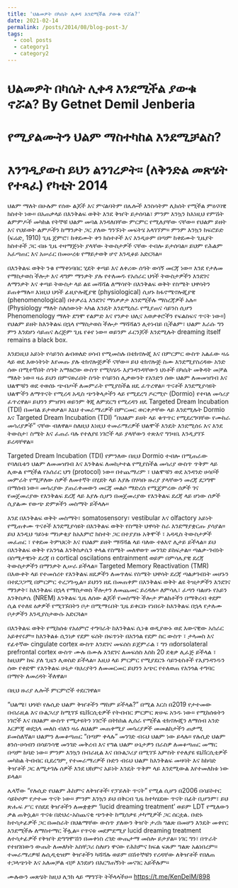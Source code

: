 ```yaml
---
title: 'ህልመዎት በካሴት ሊቀዳ እንደሚችል ያውቁ ኖሯል?'
date: 2021-02-14
permalink: /posts/2014/08/blog-post-3/
tags:
  - cool posts
  - category1
  - category2
---
```


ህልመዎት በካሴት ሊቀዳ እንደሚችል ያውቁ ኖሯል? By Getnet Demil Jenberia
======

የሚያልሙትን ህልም ማስተካከል እንደሚቻልስ?
======

እንግዲያውስ ይህን ልንገረዎት። (ለቅንድል መጽሄት የተጻፈ) የካቲት 2014
======

ህልም ማለት በሁሉም የሰው ልጆች እና ምናልባትም በሌሎች እንስሳትም ሊከሰት የሚችል ምዕናባዊ ክስተት ነው። በአጠቃላይ በእንቅልፍ ወቅት እንደ ቅዠት ይታሰባል፣ ምንም እንኳን ከእነዚህ የምሽት ልምምዶች መካከል የትኞቹ ህልም መባል እንዳለበቸው ምርምር የሚለያቸው ናቸው። የህልም ይዘት እና የህይወት ልምዶችን ከማንቃት ጋር ያለው ግንኙነት መፍትሄ አላገኘም። ምንም እንኳን ከፍሮይድ (ፍሬድ, 1910) ጊዜ ጀምሮ፣ ከቀደሙት ቀን ክስተቶች እና እንዲሁም በጣም ከቀደሙት ጊዜያት ክስተቶች ጋር ብዙ ጊዜ ተዛማጅነት ያላቸው ትውስታዎች ናቸው ተብሎ ይታሰባል። ይህም የሕልም አፈጣጠር እና አሠራር በመሠረቱ የማይታወቅ ሆኖ እንዲቆይ አድርጓል።

በእንቅልፍ ወቅት ንቁ የማቀነባበር ሂደት ቀጣይ እና ለቀሪው ሰዓት ወሳኝ መርጃ ነው። እንደ የታለመ የማስታወስ ችሎታ እና ዳግም ማንቃት ያሉ የተለመዱ የአሰራር ህጎች ትውስታዎችን እንደገና ለማንቃት እና ቀጣይ ትውስታ ላይ ልዩ መሻሻል ለማሳየት በእንቅልፍ ወቅት የስሜት ህዋሳትን ይጠቀማሉ። እነዚህ ህጎች ፊዚዮሎጂያዊ (physiological) ሲሆኑ ከፋኖሜኖሎጂያዊ (phenomenological) በተቃራኒ እንደገና ማነቃቃታ እንደሚችሉ ማስረጃዎች አሉ። (Physiology ማለት ስለሰውነት ኣካል እንዴት እንደሚሰራ የሚያጠና ሳይንስ ሲሆን Phenomenology ማለት ደግሞ የልምድ እና የንቃተ ህሊና አወቃቀሮችን የፍልስፍና ጥናት ነው።) የህልም ይዘት ከእንቅልፍ በኋላ የማስታወስ ችሎታ ማሻሻልን ሊተነብይ ቢችልም፣ ህልም እራሱ ግን ምን እንደሆነ ሳይጠና ለረጅም ጊዜ የቆየ ነው። ወይንም ፈርንጆች እንደሚሉት dreaming itself remains a black box.

እንደነዚህ አይነት የሳይንስ ልብወለድ ሀሳብ የሚመስሉ በቴክኖሎጂ እና በምርምር ውስጥ አልፈው ዛሬ ላይ ወደ እውነትነት እየመጡ ያሉ ቴክኖሎጅዎች ናቸው። ይህ ቴክኖሎጅ ስሙ እንደሚያስረዳው አንድ ሰው በሚተኛበት ሰዓት አማዕሮው ውስጥ የሚካሄዱ እያንዳንዳቸውን ህነቶች በካሴት መቅዳት መቻል ማለት ነው። ዛሬ ይህን በምናወራበት ስዓት የሳይንስ ሊቃውንት የአንድን ሰው ህልም ለመመዝገብ እና ህልሞቹን ወደ ተወሰኑ ጭብጦች ለመምራት የሚያስችል ዘዴ ፈጥረዋል። ጥናቶች እንደሚያሳዩት ህልሞችን ለማጥናት የሚረዳ አዲስ ጭንቅላታችን ላይ የሚደረግ ዶርሚዮ (Dormio) የተባለ መሳሪያ ፈጥረዋል። ይህንን ምዝገባ ወይንም ቅጂ ለምደርግ የሚረዳን ዘዴ Targeted Dream Incubation (TDI) በመባል ይታወቃል። እኒህ ተመራማሪዎች በምርመር ወርቀታቸው ላይ እንደሚሉት Dormio እና Targeted Dream Incubation (TDI) “በህልም ይዘት ላይ ቁጥጥር የሚደረግባቸው የሙከራ መሳሪያዎች” ናቸው ብለዋል። ስለዚህ እነዚህ ተመራማሪዎች ህልሞች እንዴት እንደሚሰሩ እና እንደ ትውስታ፣ ስሜት እና ፈጠራ ባሉ የተለያዩ ነገሮች ላይ ያላቸውን ተጽእኖ ግንዛቤ እንዲያገኙ ይረዳቸዋል።

Targeted Dream Incubation (TDI) የምንለው በዚህ Dormio ተብሎ በሚጠራው የባለቤቱን ህልም ለመመዝገብ እና እንቅልፍ ለመከታተል የሚያስችል መሳሪያ ውስጥ ጥቅም ላይ ሊውል የሚችል የአሰራር ህግ (protocol) ነው። በተጨማሪም ፣ ህልሞቹን ወደ አንዳንድ ሀሳቦች መምራት የሚቻለው ሰዎች ለመተኛት በሂደት ላይ እያሉ በሃሳቡ ዙሪያ ያላቸውን መረጃ ደጋግሞ በማሰብ ነው። መሳሪያው ያጠራቀመውን መርጃ መልሶ ማድረስ የሚጀምረው ሰዎች ገና የመጀመሪያው የእንቅልፍ ደረጃ ላይ እያሉ ሲሆን በመጀመሪያው የእንቅልፍ ደረጃ ላይ ሆነው ሰዎች ሲያልሙ የውጭ ድምጾችን መስማት ይችላሉ።

እንደ በእንቅልፍ ወቅት መስማት፣ somatosensory፣ vestibular እና olfactory አይነት የሚጠቀሙ ጥናቶች እንደሚያሳዩት በእንቅልፍ ወቅት የስሜት ህዋሳት ስራ እንደማያቋርጡ ያሳያል። ይህ እንዲህ ዓይነቱ ማነቃቂያ ከአእምሮ ክስተት ጋር በተያያዙ አቅሞች ፣ አዳዲስ ትውስታዎች መፈጠር ፣ የቀደመ ትምህርት እና የህልም ይዘት ማሻሻል ላይ ባለው ተፅእኖ ሊታይ ይችላል። ይህ በእንቅልፍ ወቅት የአንጎል እንቅስቃሴን ቀላል የስሜት መለዋወጥ መንገድ ይከፍታል። ጣልቃ-ገብነት በስሜታዊነት ደረጃ በ cortical oscilations entrainment ወይም በምሳሌያዊ ደረጃ ትውስታዎችን በማንቃት ሊሠራ ይችላል። Targeted Memory Reactivation (TMR) በእውቀት ላይ የተመሰረተ የእንቅልፍ ዘዴዎችን ለመጥለፍ የስሜት ህዋሳት ደረጃ ጣልቃገብነት መሆኑን በተደጋጋሚ በምርምር ተረጋግጧል። ይህንን ዘዴ በመጠቀም በእንቅልፍ ወቅት ልዩ ትዝታዎችን እንደገና ማንቃት፣ ከእንቅልፍ በኋላ የማስታወስ ችሎታን ለመጨመር ይረዳሉ። ለምሳሌ፣ ፈጣን ባልሆኑ የአይን እንቅስቃሴ (NREM) እንቅልፍ ጊዜ ለሰው ልጆች የመስማት ችሎታ ምልክቶችን በማቅረብ ቀደም ሲል የተለዩ ዕቃዎች የሚገኙበትን ቦታ በሚማሩበት ጊዜ ይቀርቡ የነበሩት ከእንቅልፍ በኋላ የታለሙ ቦታዎችን እንዲያስታውሱ አድርጓል።

በእንቅልፍ ወቅት የሚከሰቱ የአዕምሮ ተግባራት ከእንቅልፍ ሲነቁ ወዲያውኑ ወደ እውናዊው አሰራር አይቀየሩም። ከእንቅልፉ ሲንነቃ የደም ፍሰት በፍጥነት በአንጎል የደም ስር ውስጥ ፣ ታላመስ እና የፊተኛው cingulate cortex ውስጥ እንደገና መፍሰስ ይጀምራል ፣ ግን በdorsolateral prefrontal cortex ውስጥ ሙሉ በሙሉ እንደገና ለመፍሰስ እስከ 20 ደቂቃ ሊፈጅ ይችላል ፣ ከዚህም ከፍ ያለ ጊዜን ሊወስድ ይችላል። እዚህ ላይ ምርምር የሚያደርጉ ሳይንቲስቶች የእያንዳንዱን ሰው የቀድሞ የእንቅልፍ ሁኔታ ባህሪያትን ለመመርመር ይህንን አጭር የተለወጠ የአንጎል ተግባር በማየት ለመረዳት ችለዋል።

በዚህ ዙሪያ ሌሎች ምርምሮች ተደርገዋል።

“ህልሜ፣ ህጎቼ፡ የሉሲድ ህልም ቅዠቶችን ማከም ይችላል?” በሚል እርስ በ2019 የታተመው በብራዚል እና ቡልጋሪያ ከሚገኙ ዩኒቨርሲቲዎች የትብብር ምርምር ጽሁፍ አንዱ ነው። የሚከሰቱትን ነገሮች እና በህልም ውስጥ የሚታዩትን ነገሮች በትክክል ሊሰራ የሚችል ቴክኖሎጂን ለማሰብ አንድ እርምጃ ወደኋላ መለስ ብለን ዛሬ ለህልም መጠቀሚያ መሳሪያዎች መመልከታችን ጠቃሚ ይመስለኛል። ህልምን ለመቆጣጠር “በጣም ቀላሉ” መንገድ ብሩህ ህልም ነው ይላሉ። የሉሲድ ህልም ፅንሰ-ሀሳብን በሳይንሳዊ መንገድ መቅረብ እና የግል ህልም ሁኔታዎን በራስዎ ለመቆጣጠር መማር በጣም ከባድ ነው። ምንም እንኳን በብራዚል እና በቡልጋሪያ በሚገኙ አምስት የተለያዩ ዩኒቨርሲቲዎች መካከል ትብብር ቢደረግም, የተመራማሪዎች ቡድን ብሩህ ህልም ከእንቅልፍ መዛባት እና ከከባድ ቅዠቶች ጋር ለሚታገሉ ሰዎች እንደ ህክምና አይነት እንዴት ጥቅም ላይ እንደሚውል እየተመለከቱ ነው ይላል።

ሌላኛው “የሉሲድ የህልም ሕክምና ለቅዠቶች፡ የፓይለት ጥናት” የሚል ሲሆን በ2006 በሳይኮተር ሳይኮሶም የታተመ ጥናት ነው። ምንም እንኳን ይህ በቅርብ ጊዜ ከተካሄደው ጥናት በፊት ቢሆንም፣ ይህ ጽሑፍ ሥር የሰደደ ቅዠቶችን ለመቋቋም ‘lucid dreaming treatment’ ወይም LDT የሚለውን ቃል ጠቅሷል። ጥናቱ በድህረ-አስጨናቂ ጭንቀት ከሚሰቃዩ ታካሚዎች ጋር ሰርቷል. ቡድኑ ከተሳታፊዎች ጋር በመስራት በህልማቸው ውስጥ ያለውን ቅዠት ታሪክ ግልጽ በመሆን እንዴት መቀየር እንደሚችሉ ለማስተማር ችሏል። የጥናቱ መደምደሚያ lucid dreaming treatment ለተሳታፊዎች የቅዠት ድግግሞሽን በመቀነስ ረገድ ውጤታማ መስሎ ይታያል። ነገር ግን፣ በጥራት የተዘገበውን ውጤት ለመለካት አስቸጋሪ ስለሆነ ዋናው የሕክምና ክፍል ፍጹም ግልጽ አልነበረም። ተመራማሪዎቹ ሉሲዲቲዝም ቅዠቶችን ካሻሻሉ ወይም በሽተኞቹን የረዳቸው ለቅዠቶች የበለጠ ተጋላጭነት እና አለመቻል ብቻ እንደሆነ በእርግጠኝነት መናገር አይችሉም።

ሙሉውን መጽሄት ከዚህ ሊንክ ላይ ማግኘት ትችላላችሁ። https://t.me/KenDelM/898
